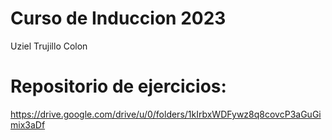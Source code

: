 # Curso de Induccion 2023

Uziel Trujillo Colon

# Repositorio de ejercicios:
https://drive.google.com/drive/u/0/folders/1kIrbxWDFywz8q8covcP3aGuGimix3aDf